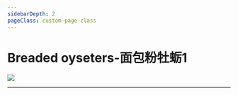 ```yaml
---
sidebarDepth: 2
pageClass: custom-page-class
---
```


# Breaded oyseters-面包粉牡蛎1
<div class="imgb" >
 <img  src="https://yuhuawebsite.oss-cn-hongkong.aliyuncs.com/A-1.%E9%9D%A2%E5%8C%85%E7%B2%89%E7%89%A1%E8%9B%8E--Breaded%20oyseters.jpg">
</div>
<hr>